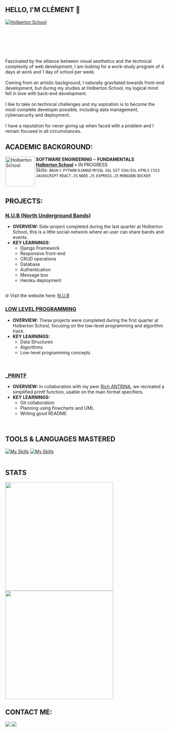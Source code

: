 ## HELLO, I'M CLÉMENT 👋

[<img align="center" alt="Holberton School" src="https://i.postimg.cc/7hVjYdZX/Capture-d-cran-2024-07-29-101320.png"/>](https://www.linkedin.com/in/cl%C3%A9ment-defer-21a2262a7/) 
<br><br>
<div align="center">
  <a href="https://clementdefer.netlify.app/" style="font-size: 24px; color: white; text-decoration: none; font-weight: bold;">
    ➡️ Visit my portfolio website ⬅️
  </a>
</div>
<br><br>
Fascinated by the alliance between visual aesthetics and the technical complexity of web development, I am looking for a work-study program of 4 days at work and 1 day of school per week.<br><br>
Coming from an artistic background, I naturally gravitated towards front-end development, but during my studies at Holberton School, my logical mind fell in love with back-end development.<br><br>
I like to take on technical challenges and my aspiration is to become the most complete developer possible, including data management, cybersecurity and deployment.<br><br>
I have a reputation for never giving up when faced with a problem and I remain focused in all circumstances.
<br>

## ACADEMIC BACKGROUND:
[<img align="left" height="94px" width="94px" alt="Holberton School" src="https://blog.holbertonschool.com/wp-content/uploads/2019/04/instagram_feed180.jpg"/>](https://www.holbertonschool.fr/)
**SOFTWARE ENGINEERING ─ FUNDAMENTALS** \
[**Holberton School**](https://www.holbertonschool.fr/) • IN PROGRESS \
Skills: `BASH` `C` `PYTHON` `DJANGO` `MYSQL` `SQL` `GIT` `SSH/SSL` `HTML5` `CSS3` `JAVASCRIPT` `REACT.JS` `NODE.JS` `EXPRESS.JS` `MONGODB` `DOCKER`

<br clear="left"/>

## PROJECTS:

### [N.U.B (North Underground Bands)](https://github.com/CLMNTDFR/N.U.B)

- **OVERVIEW:** 
Side-project completed during the last quarter at Holberton School, this is a little social-network where an user can share bands and events. 
- **KEY LEARNINGS:** 
  - Django Framework
  - Responsive front-end
  - CRUD operations
  - Database
  - Authentication
  - Message box
  - Heroku deployment
<br>
🌐 Visit the website here: <a href="https://nub-3d9824fd9adf.herokuapp.com/" target="_blank">N.U.B</a>


### [LOW LEVEL PROGRAMMING](https://github.com/CLMNTDFR/holbertonschool-low_level_programming)

- **OVERVIEW:** 
These projects were completed during the first quarter at Holberton School, focusing on the low-level programming and algorithm track. 
- **KEY LEARNINGS:** 
  - Data Structures
  - Algorithms
  - Low-level programming concepts
<br>

 ### [_PRINTF](https://github.com/CLMNTDFR/holbertonschool-printf)

- **OVERVIEW:** 
In collaboration with my peer [Rich ANTRINA](https://github.com/antrinarich), we recreated a simplified printf function, usable on the main format specifiers.
- **KEY LEARNINGS:** 
  - Git collaboration
  - Planning using flowcharts and UML
  - Writing good README
<br>

## TOOLS & LANGUAGES MASTERED
[![My Skills](https://skillicons.dev/icons?i=bash,c,html,css,git,github,photoshop,pr,ai)](https://skillicons.dev) [![My Skills](https://skillicons.dev/icons?i=python,js,nodejs,docker,linux,ubuntu)](https://skillicons.dev)
<br>
<br>

## STATS
  <img width="342" src="https://github-readme-stats.vercel.app/api?username=CLMNTDFR&show_icons=true&theme=prussian&rank_icon=github">
  <img width="342" src="https://github-readme-stats.vercel.app/api/top-langs/?username=CLMNTDFR&size_weight=0.5&count_weight=0.5&layout=compact&theme=prussian">
  <br>

## CONTACT ME:
<div>
<a href = "mailto: deferclement59@gmail.com"><img loading="lazy" src="https://img.shields.io/badge/Gmail-D14836?style=for-the-badge&logo=gmail&logoColor=white" target="_blank"></a>
<a href="https://www.linkedin.com/in/clément-defer-21a2262a7/" target="_blank"><img loading="lazy" src="https://img.shields.io/badge/-LinkedIn-%230077B5?style=for-the-badge&logo=linkedin&logoColor=white" target="_blank"></a>   
</div>

<br>

